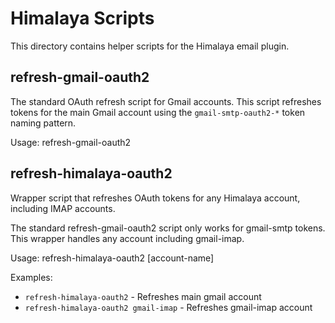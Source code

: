 # Himalaya Scripts

This directory contains helper scripts for the Himalaya email plugin.

## refresh-gmail-oauth2

The standard OAuth refresh script for Gmail accounts. This script refreshes tokens for the main Gmail account using the `gmail-smtp-oauth2-*` token naming pattern.

Usage: refresh-gmail-oauth2

## refresh-himalaya-oauth2

Wrapper script that refreshes OAuth tokens for any Himalaya account, including IMAP accounts.

The standard refresh-gmail-oauth2 script only works for gmail-smtp tokens. This wrapper handles any account including gmail-imap.

Usage: refresh-himalaya-oauth2 [account-name]

Examples:
- `refresh-himalaya-oauth2` - Refreshes main gmail account
- `refresh-himalaya-oauth2 gmail-imap` - Refreshes gmail-imap account
